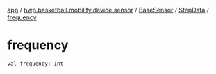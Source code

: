 [app](../../../index.md) / [hwp.basketball.mobility.device.sensor](../../index.md) / [BaseSensor](../index.md) / [StepData](index.md) / [frequency](.)

# frequency

`val frequency: `[`Int`](https://kotlinlang.org/api/latest/jvm/stdlib/kotlin/-int/index.html)